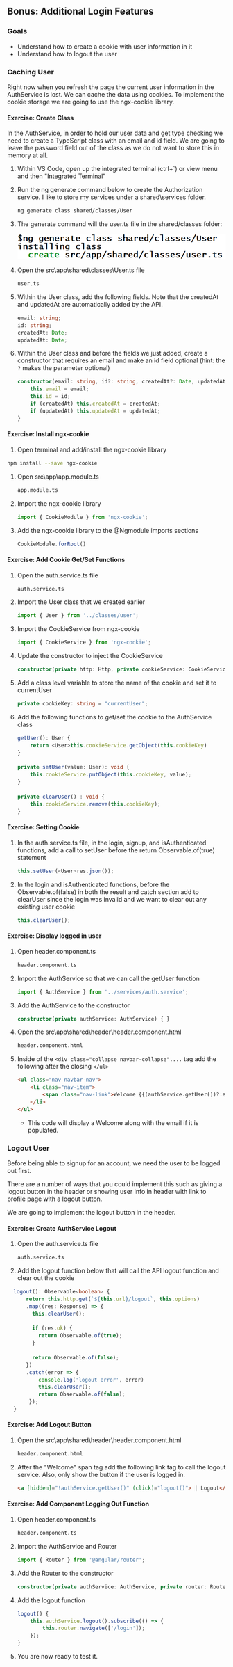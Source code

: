 ## Bonus: Additional Login Features


### Goals

* Understand how to create a cookie with user information in it
* Understand how to logout the user 

### Caching User

Right now when you refresh the page the current user information in the AuthService is lost.  We can cache the data using cookies.  To implement the cookie storage we are going to use the ngx-cookie library.

<h4 class="exercise-start">
    <b>Exercise</b>: Create Class
</h4>

In the AuthService, in order to hold our user data and get type checking we need to create a TypeScript class with an email and id field.  We are going to leave the password field out of the class as we do not want to store this in memory at all.  

1. Within VS Code, open up the integrated terminal (ctrl+`) or view menu and then "Integrated Terminal"
1. Run the ng generate command below to create the Authorization service.  I like to store my services under a shared\services folder.

    ```bash
    ng generate class shared/classes/User
    ```

1. The generate command will the user.ts file in the shared/classes folder: 

    ![output of generate](images/user-generate.png)


1. Open the src\app\shared\classes\User.ts file

    ```bash
    user.ts
    ```

1. Within the User class, add the following fields.  Note that the  createdAt and updatedAt are automatically added by the API.

    ```TypeScript
    email: string;
    id: string;
    createdAt: Date;
    updatedAt: Date;
    ```

1. Within the User class and before the fields we just added, create a constructor that requires an email and make an id field optional (hint: the `?` makes the parameter optional)

    ```TypeScript
    constructor(email: string, id?: string, createdAt?: Date, updatedAt?: Date){
        this.email = email;
        this.id = id;
        if (createdAt) this.createdAt = createdAt;
        if (updatedAt) this.updatedAt = updatedAt;
    }
    ```

<div class="exercise-end"></div>

<h4 class="exercise-start">
  <b>Exercise</b>: Install ngx-cookie
</h4>

1. Open terminal and add/install the ngx-cookie library

  ```bash
  npm install --save ngx-cookie
  ```

1. Open src\app\app.module.ts

    ```bash
    app.module.ts
    ```

1. Import the ngx-cookie library

    ```TypeScript
    import { CookieModule } from 'ngx-cookie';
    ```

1. Add the ngx-cookie library to the @Ngmodule imports sections

    ```TypeScript
    CookieModule.forRoot()
    ```
<div class="exercise-end"></div>

<h4 class="exercise-start">
    <b>Exercise</b>: Add Cookie Get/Set Functions 
</h4>

1. Open the auth.service.ts file

    ```bash
    auth.service.ts
    ```

1. Import the User class that we created earlier

    ```TypeScript
    import { User } from '../classes/user';
    ```

1. Import the CookieService from ngx-cookie

    ```TypeScript
    import { CookieService } from 'ngx-cookie';
    ```

1. Update the constructor to inject the CookieService

    ```TypeScript
    constructor(private http: Http, private cookieService: CookieService) {}
    ```

1. Add a class level variable to store the name of the cookie and set it to currentUser

    ```TypeScript
    private cookieKey: string = "currentUser";
    ```

1. Add the following functions to get/set the cookie to the AuthService class

    ```TypeScript
    getUser(): User {
        return <User>this.cookieService.getObject(this.cookieKey)
    }

    private setUser(value: User): void {
        this.cookieService.putObject(this.cookieKey, value);
    }

    private clearUser() : void {
        this.cookieService.remove(this.cookieKey);
    }
    ```

<div class="exercise-end"></div>

<h4 class="exercise-start">
    <b>Exercise</b>: Setting Cookie
</h4>

1. In the auth.service.ts file, in the login, signup, and isAuthenticated functions, add a call to setUser before the return Observable.of(true) statement

    ```TypeScript
    this.setUser(<User>res.json());
    ```

1. In the login and isAuthenticated functions, before the Observable.of(false) in both the result and catch section add to clearUser since the login was invalid and we want to clear out any existing user cookie

    ```TypeScript
    this.clearUser();
    ```
    
<div class="exercise-end"></div>

<h4 class="exercise-start">
    <b>Exercise</b>: Display logged in user
</h4>

1. Open header.component.ts

    ```bash
    header.component.ts
    ```
    
1. Import the AuthService so that we can call the getUser function

    ```TypeScript
    import { AuthService } from '../services/auth.service';
    ```

1. Add the AuthService to the constructor

    ```TypeScript
    constructor(private authService: AuthService) { }
    ```

1. Open the src\app\shared\header\header.component.html

    ```bash
    header.component.html
    ```

1. Inside of the `<div class="collapse navbar-collapse"....` tag add the following after the closing `</ul>`

    ```html
    <ul class="nav navbar-nav">
        <li class="nav-item">
            <span class="nav-link">Welcome {{(authService.getUser())?.email}}</span>
        </li>
    </ul>
    ```

    * This code will display a Welcome along with the email if it is populated.  

<div class="exercise-end"></div>


### Logout User

Before being able to signup for an account, we need the user to be logged out first.

There are a number of ways that you could implement this such as giving a logout button in the header or showing user info in header with link to profile page with a logout button.

We are going to implement the logout button in the header.  

<h4 class="exercise-start">
    <b>Exercise</b>: Create AuthService Logout 
</h4>

1. Open the auth.service.ts file

    ```bash
    auth.service.ts
    ```

1. Add the logout function below that will call the API logout function and clear out the cookie

  ```TypeScript
    logout(): Observable<boolean> {
        return this.http.get(`${this.url}/logout`, this.options)
        .map((res: Response) => {
          this.clearUser();

          if (res.ok) {
            return Observable.of(true);
          }

          return Observable.of(false);
        })
        .catch(error => {
            console.log('logout error', error)
            this.clearUser();
            return Observable.of(false);
         });
    }
  ```

<h4 class="exercise-start">
    <b>Exercise</b>: Add Logout Button
</h4>

1. Open the src\app\shared\header\header.component.html

    ```bash
    header.component.html
    ```

1. After the "Welcome" span tag add the following link tag to call the logout service.  Also, only show the button if the user is logged in.

    ```html
    <a [hidden]="!authService.getUser()" (click)="logout()"> | Logout</a>
    ```

<div class="exercise-end"></div>

<h4 class="exercise-start">
    <b>Exercise</b>: Add Component Logging Out Function
</h4>

1. Open header.component.ts

    ```bash
    header.component.ts
    ```
    
1. Import the AuthService and Router

    ```TypeScript
    import { Router } from '@angular/router';
    ```

1. Add the Router to the constructor

    ```TypeScript
    constructor(private authService: AuthService, private router: Router) { }
    ```

1. Add the logout function

    ```TypeScript
    logout() {
        this.authService.logout().subscribe(() => {
            this.router.navigate(['/login']);
        });
    }
    ```

1. You are now ready to test it.

<div class="exercise-end"></div>

